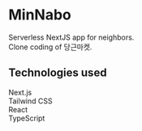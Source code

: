# MinNabo
Serverless NextJS app for neighbors.\
Clone coding of 당근마켓.

## Technologies used
Next.js\
Tailwind CSS\
React\
TypeScript